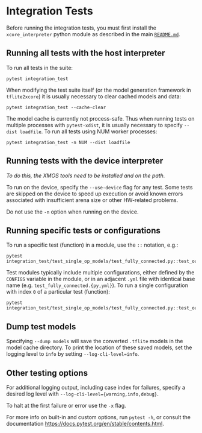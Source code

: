 # Integration Tests

Before running the integration tests, you must first install the `xcore_interpreter` python module as described in the main [`README.md`](../README.md).

## Running all tests with the host interpreter

To run all tests in the suite:
```
pytest integration_test
```

When modifying the test suite itself (or the model generation framework in `tflite2xcore`) it is usually necessary to clear cached models and data:
```
pytest integration_test --cache-clear
```

The model cache is currently not process-safe. Thus when running tests on multiple processes with `pytest-xdist`, it is usually necessary to specify `--dist loadfile`.
To run all tests using NUM worker processes:
```
pytest integration_test -n NUM --dist loadfile
```

## Running tests with the device interpreter

*To do this, the XMOS tools need to be installed and on the path.*

To run on the device, specify the `--use-device` flag for any test. Some tests are skipped on the device to speed up execution or avoid known errors associated with insufficient arena size or other HW-related problems.

Do not use the `-n` option when running on the device.

## Running specific tests or configurations

To run a specific test (function) in a module, use the `::` notation, e.g.:
```
pytest integration_test/test_single_op_models/test_fully_connected.py::test_output
```

Test modules typically include multiple configurations, either defined by the `CONFIGS` variable in the module, or in an adjacent `.yml` file with identical base name (e.g. `test_fully_connected.{py,yml}`).
To run a single configuration with index `0` of a particular test (function):
```
pytest integration_test/test_single_op_models/test_fully_connected.py::test_output[CONFIGS[0]]
```

## Dump test models

Specifying `--dump models` will save the converted `.tflite` models in the model cache directory. To print the location of these saved models, set the logging level to `info` by setting `--log-cli-level=info`.

## Other testing options

For additional logging output, including case index for failures, specify a desired log level with `--log-cli-level={warning,info,debug}`.

To halt at the first failure or error use the `-x` flag.

For more info on built-in and custom options, run `pytest -h`, or consult the documentation https://docs.pytest.org/en/stable/contents.html.  
